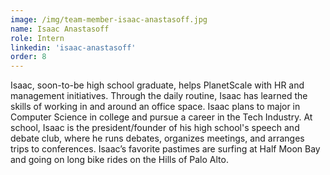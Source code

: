 ```yaml
---
image: /img/team-member-isaac-anastasoff.jpg
name: Isaac Anastasoff
role: Intern
linkedin: 'isaac-anastasoff'
order: 8
---
```


Isaac, soon-to-be high school graduate, helps PlanetScale with HR and management initiatives. Through the daily routine, Isaac has learned the skills of working in and around an office space. Isaac plans to major in Computer Science in college and pursue a career in the Tech Industry. At school, Isaac is the president/founder of his high school's speech and debate club, where he runs debates, organizes meetings, and arranges trips to conferences. Isaac’s favorite pastimes are surfing at Half Moon Bay and going on long bike rides on the Hills of Palo Alto.
